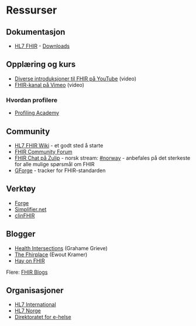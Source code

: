 # Ressurser

## Dokumentasjon

* [HL7 FHIR](https://www.hl7.org/fhir/) - [Downloads](http://hl7.org/fhir/downloads.html)

## Opplæring og kurs

* [Diverse introduksjoner til FHIR på YouTube](https://www.youtube.com/results?search_query=fhir+introduction) (video)
* [FHIR-kanal på Vimeo](https://vimeo.com/channels/hl7fhir) (video)

### Hvordan profilere

* [Profiling Academy](https://simplifier.net/guide/profilingacademy/modules)

## Community

* [HL7 FHIR Wiki](http://wiki.hl7.org/index.php?title=FHIR) - et godt sted å starte
* [FHIR Community Forum](http://community.fhir.org/)
* [FHIR Chat på Zulip](https://chat.fhir.org/login/) - norsk stream: [#norway](https://chat.fhir.org/#narrow/stream/179226-norway) - anbefales på det sterkeste for alle mulige spørsmål om FHIR
* [GForge](https://gforge.hl7.org/gf/project/fhir/) - tracker for FHIR-standarden

## Verktøy

* [Forge](https://fhir.furore.com/forge/)
* [Simplifier.net](https://simplifier.net/)
* [clinFHIR](http://clinfhir.com/)

## Blogger

* [Health Intersections](http://www.healthintersections.com.au/) (Grahame Grieve)
* [The Fhirplace](https://thefhirplace.com/) (Ewout Kramer)
* [Hay on FHIR](https://fhirblog.com/)

Flere: [FHIR Blogs](http://wiki.hl7.org/index.php?title=FHIR_Blogs)

## Organisasjoner

* [HL7 International](http://www.hl7.org/)
* [HL7 Norge](https://www.hl7.no/)
* [Direktoratet for e-helse](https://www.ehelse.no)
